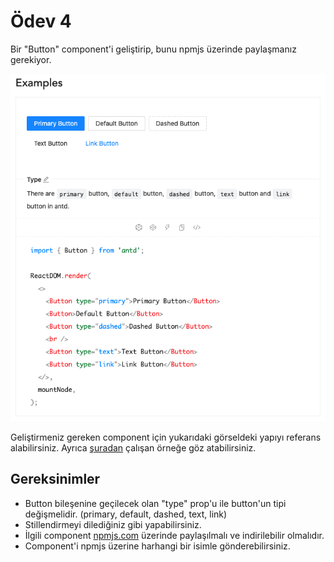 # Ödev 4

Bir "Button" component'i geliştirip, bunu npmjs üzerinde paylaşmanız gerekiyor.

![preview](https://raw.githubusercontent.com/Kodluyoruz/taskforce/main/react-patika/odev4/figures/preview.png)

Geliştirmeniz gereken component için yukarıdaki görseldeki yapıyı referans alabilirsiniz.
Ayrıca [şuradan](https://ant.design/components/button/) çalışan örneğe göz atabilirsiniz.

## Gereksinimler
-  Button bileşenine geçilecek olan "type" prop'u ile button'un tipi değişmelidir. (primary, default, dashed, text, link)
-  Stillendirmeyi dilediğiniz gibi yapabilirsiniz.
-  İlgili component [npmjs.com](npmjs.com) üzerinde paylaşılmalı ve indirilebilir olmalıdır.
-  Component'i npmjs üzerine harhangi bir isimle gönderebilirsiniz.
